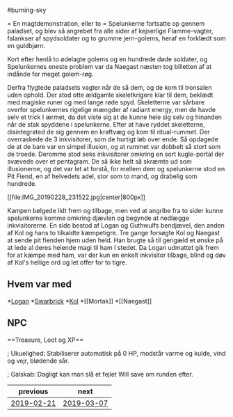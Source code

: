 #burning-sky

= En magtdemonstration, eller to =
Spelunkerne fortsatte op gennem paladset, og blev så angrebet fra alle sider af kejserlige Flamme-vagter, falankser af spydsoldater og to grumme jern-golems, heraf en forklædt som en guldbjørn.

Kort efter henlå to ødelagte golems og en hundrede døde soldater, og Spelunkernes eneste problem var da Naegast næsten tog billetten af at indånde for meget golem-røg.

Derfra flygtede paladsets vagter når de så dem, og de kom til tronsalen uden ophold. Der stod otte ældgamle skeletkrigere klar til dem, beklædt med magiske runer og med lange røde spyd. Skeletterne var sårbare overfor spelunkernes rigelige mængder af radiant energy, men de havde selv et trick I ærmet, da det viste sig at de kunne hele sig selv og hinanden når de stak spyddene i spelunkerne. Efter at have ryddet skeletterne, disintegrated de sig gennem en kraftvæg og kom til ritual-rummet. Der overraskede de 3 inkvisitorer, som de hurtigt løb over ende. Så opdagede de at de bare var en simpel illusion, og at rummet var dobbelt så stort som de troede. Deromme stod seks inkvisitorer omkring en sort kugle-portal der svævede over et pentagram. De så ikke helt så skræmte ud som illusionerne, og det var let at forstå, for mellem dem og spelunkerne stod en Pit Fiend, en af helvedets adel, stor som to mand, og drabelig som hundrede.

[[file:IMG_20190228_231522.jpg|center|800px]]

Kampen bølgede lidt frem og tilbage, men ved at angribe fra to sider kunne spelunkerne komme omkring djævlen og begynde at nedlægge inkvisitorerne. En side bestod af Logan og Guthwulfs bendjævel, den anden af Kol og hans to tilkaldte kæmpetigre. Tre gange forsøgte Kol og Naegast at sende pit fienden hjem uden held. Han brugte så til gengæld et ønske på at lede al deres helende magi til ham I stedet. Da Logan udmattet gik frem for at kæmpe med ham, var der kun en enkelt inkvisitor tilbage, blind og døv af Kol's hellige ord og let offer for to tigre. 

## Hvem var med
*[Logan](./Logan.md)
*[Swarbrick](./Swarbrick%20Everwood.md)
*[Kol](./Kol%20Hakkavod.md)
*[[Mortak]]
*[[Naegast]]

## NPC

==Treasure, Loot og XP==



; Ukuelighed: Stabiliserer automatisk på 0 HP, modstår varme og kulde, vind og vejr, blødende sår.

; Galskab: Dagligt kan man slå et fejlet Will save om runden efter.

| previous | next |
| --- | --- |
| [2019-02-21](./2019-02-21.md) | [2019-03-07](./2019-03-07.md) |
